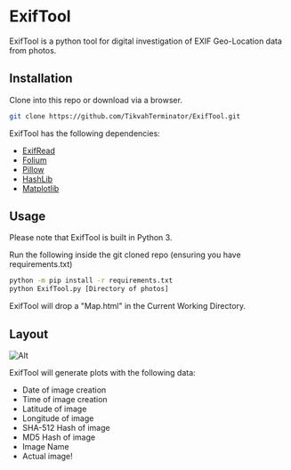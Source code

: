 # ExifTool

ExifTool is a python tool for digital investigation of EXIF Geo-Location data from photos.

## Installation

Clone into this repo or download via a browser.

```bash
git clone https://github.com/TikvahTerminator/ExifTool.git
```

ExifTool has the following dependencies:
- [ExifRead](https://pypi.org/project/ExifRead/)
- [Folium](https://pypi.org/project/folium/)
- [Pillow](https://pypi.org/project/Pillow/)
- [HashLib](https://docs.python.org/3/library/hashlib.html)
- [Matplotlib](https://matplotlib.org/)


## Usage

Please note that ExifTool is built in Python 3. 

Run the following inside the git cloned repo (ensuring you have requirements.txt)

```bash
python -m pip install -r requirements.txt
python ExifTool.py [Directory of photos]
```

ExifTool will drop a "Map.html" in the Current Working Directory.

## Layout
![Alt](https://i.imgur.com/3Xdj3ik.png "Demonstrative Image")

ExifTool will generate plots with the following data:

- Date of image creation
- Time of image creation
- Latitude of image
- Longitude of image
- SHA-512 Hash of image
- MD5 Hash of image
- Image Name
- Actual image!
